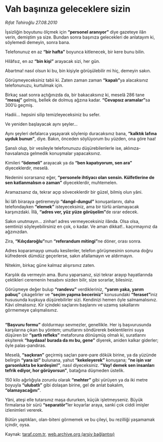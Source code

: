 # Vah başınıza geleceklere sizin

*Rıfat Tahiroğlu 27.08.2010*

<div class="yazi"><p>İşsizliğin boyutunu ölçmek için <b>“personel aranıyor”</b> diye gazeteye ilân verin, demiştim ya size. Bundan sonra başınıza gelecekleri de anlatayım ki, söylemedi demeyin, sonra bana.</p>
<p>Telefonunuz en az <b>“bir hafta”</b> boyunca kitlenecek, bir kere bunu bilin.</p>
<p>Hilâfsız, en az <b>“bin kişi”</b> arayacak sizi, her gün.</p>
<p>Abartma! nasıl olsun ki bu, bin kişiyle görüşülebilir mi hiç, demeyin sakın.</p>
<p>Görüşmeyeceksiniz tabii ki. Zaten zaman zaman <b>“kapalı”</b>ya alacaksınız telefonunuzu, kurtulmak için.</p>
<p>Birkaç saat sonra açtığınızda da, bir bakacaksınız ki, meselâ 286 tane <b>“mesaj”</b> gelmiş, bellek de dolmuş ağzına kadar. <b>“Cevapsız aramalar”</b>sa 300’ü geçmiş.</p>
<p>Hadiii... hepsini silip temizleyeceksiniz bu sefer.</p>
<p>Ve yeniden başlayacak aynı şeyler...</p>
<p>Aynı şeyleri defalarca yaşayarak söylenip duracaksınız bana, <b>“kalktık lafına uyduk bunun”</b>, diye. Bakın, önceden söylüyorum bu yüzden, ona göre haa!</p>
<p>Şanslı olup, bir vesileyle telefonunuzu düşürebilenlerle ise, aklınıza-havsalanıza gelmedik konuşmalar yapacaksınız.</p>
<p>Kimileri <b>“ödemeli”</b> arayacak ya da <b>“ben kapatıyorum, sen ara”</b> diyeceklerdir, meselâ.</p>
<p>Nedenini sorarsanız eğer, <b>“personele ihtiyacı olan sensin. Külfetlerine de sen katlanmalısın o zaman”</b> diyeceklerdir, muhtemelen.</p>
<p>Aramazsanız da, tekrar açıp söveceklerdir bir güzel, bilmiş olun yâni.</p>
<p>İki lâfı biraraya getiremeyip <b>“dangıl-dungul”</b> konuşanlarını, daha telefondayken <b>“elemek”</b> isteyeceksiniz, ama bir türlü anlamayacak karşınızdaki. İllâ, <b>“adres ver, yüz yüze görüşelim”</b>de ısrar edecek.</p>
<p>Sakın unutmayın... zinhar! adres vermeyeceksiniz ilânda. Olsa olsa, semtinizi söyleyebilirsiniz en çok, o kadar. Ve aman dikkat!.. kaçırmayınız da ağzınızdan.</p>
<p>Zira, <b>“Kılıçdaroğlu”</b>nun <b>“referandum mitingi”</b>ne döner, orası sonra.</p>
<p>Adres koparamayıp umudu kesilenler, telefon görüşmesinin sonuna doğru küfrederek dümdüz geçerlerse, sakın afallamayın ve aldırmayın.</p>
<p>Nitekim, birkaç güne kalmaz alışırsınız zaten.</p>
<p>Karşılık da vermeyin ama. Bunu yaparsanız, sizi tekrar arayıp hayatlarında çektikleri ceremenin hesabını sizden bilir, size sorarlar, bilesiniz.</p>
<p>Görüşmeye değer bulup <b>“randevu”</b> verdikleriniz, <b>“yarım yaka, yarım pabuç”</b> çıkagelirler ve <b>“seçim yapma beceriniz”</b> konusundaki <b>“feraset”</b>iniz hususunda kuşkuya düşürebilirler sizi. Kendinizi hemen öyle salmamalısınız. Kâvi olmalısınız. Kir içindeki saçlarını başlarını ve uzamış sakallarını görmemeye çalışmalısınız.</p>
<p><b><br/>“Başvuru formu”</b> doldurmayı sevmezler, genellikle. Her iş başvurusunda karşılarına çıkan bu yöntem; umutlarını söndürerek beklentilerini suya düşüren bir <b>“şartlı refleks”</b> metaforuna dönüşmüş olmalı ki, suratlarını ekşiterek <b>“haydaaa! burada da mı bu, gene”</b> diyerek, aniden kalkar giderler; öyle palas-pandıras.</p>
<p>Meselâ, <b>“saçkıran”</b> geçirmiş saçları pare-pare dökük birine, ya da yüzünde belirgin <b>“yara izi”</b> bulunana, yahut <b>“kekeleyerek”</b> konuşana; <b>“ne işin var garsonlukta be kardeşim!”</b>, nasıl diyeceksiniz. <b>“Vay! demek sen insanları tefrik ediyor, hor görüyorsun”</b>, batağına düşmeden üstelik.</p>
<p>150 kilo ağırlığıyla zorunlu olarak <b>“mehter”</b> gibi yürüyen ya da iki metre boyuyla <b>“ulubatlı”</b> gibi dolaşan birine, gel de anlat bakalım, <b>“olamayacağını”</b>.</p>
<p>Yâni, ateşi elle tutarsınız maşa dururken, küçük işletmeyseniz. Büyük firmalarsa bir sürü <b>“separatör”</b>ler koyarlar araya, sanki çok ciddi imişler izlenimleri vererek.</p>
<p>Bütün yaptıkları, olan-biteni görmemek ve bu çileyi, bu rezilliği yaşamamak içindir, oysa. </p></div>

Kaynak: [taraf.com.tr](http://www.taraf.com.tr:80/rifat-tahiroglu/makale-vah-basiniza-geleceklere-sizin.htm), [web.archive.org (arşiv bağlantısı)](http://web.archive.org/web/20100828194510/http://www.taraf.com.tr:80/rifat-tahiroglu/makale-vah-basiniza-geleceklere-sizin.htm)
